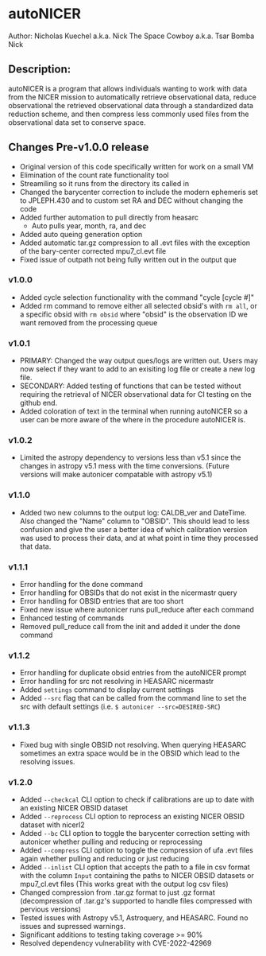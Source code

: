 # autoNICER

Author: Nicholas Kuechel a.k.a. Nick The Space Cowboy a.k.a. Tsar Bomba Nick

## Description: 

autoNICER is a program that allows individuals wanting to work with data from the NICER mission to automatically retrieve observational data, reduce observational the retrieved observational data through a standardized data reduction scheme, and then compress less commonly used files from the observational data set to conserve space. 

## Changes Pre-v1.0.0 release
- Original version of this code specifically written for work on a small VM
- Elimination of the count rate functionality tool
- Streamiling so it runs from the directory its called in
- Changed the barycenter correction to include the modern ephemeris set to JPLEPH.430 and to custom set RA and DEC without changing the code
- Added further automation to pull directly from heasarc
	- Auto pulls year, month, ra, and dec
- Added auto queing generation option 
- Added automatic tar.gz compression to all .evt files with the exception of the bary-center corrected mpu7_cl.evt file
- Fixed issue of outpath not being fully written out in the output que

### v1.0.0
- Added cycle selection functionality with the command "cycle [cycle #]"
- Added rm command to remove either all selected obsid's with `rm all`, or a specific obsid with `rm obsid` where "obsid" is the observation ID we want removed from the processing queue

### v1.0.1
- PRIMARY: Changed the way output ques/logs are written out. Users may now select if they want to add to an exisiting log file or create a new log file.
- SECONDARY: Added testing of functions that can be tested without requiring the retrieval of NICER observational data for CI testing on the github end. 
- Added coloration of text in the terminal when running autoNICER so a user can be more aware of the where in the procedure autoNICER is.

### v1.0.2
- Limited the astropy dependency to versions less than v5.1 since the changes in astropy v5.1 mess with the time conversions. (Future versions will make autonicer compatable with astropy v5.1)

### v1.1.0
- Added two new columns to the output log: CALDB_ver and DateTime. Also changed the "Name" column to "OBSID". This should lead to less confusion and give the user a better idea of which calibration version was used to process their data, and at what point in time they processed that data.

### v1.1.1
- Error handling for the done command
- Error handling for OBSIDs that do not exist in the nicermastr query
- Error handling for OBSID entries that are too short
- Fixed new issue where autonicer runs pull_reduce after each command
- Enhanced testing of commands
- Removed pull_reduce call from the init and added it under the done command

### v1.1.2
- Error handling for duplicate obsid entries from the autoNICER prompt
- Error handling for src not resolving in HEASARC nicermastr
- Added `settings` command to display current settings
- Added `--src` flag that can be called from the command line to set the src with default settings (i.e. `$ autonicer --src=DESIRED-SRC`)

### v1.1.3
- Fixed bug with single OBSID not resolving. When querying HEASARC sometimes an extra space would be in the OBSID which lead to the resolving issues.

### v1.2.0
- Added `--checkcal` CLI option to check if calibrations are up to date with an existing NICER OBSID dataset
- Added `--reprocess` CLI option to reprocess an existing NICER OBSID dataset with nicerl2
- Added `--bc` CLI option to toggle the barycenter correction setting with autonicer whether pulling and reducing or reprocessing
- Added `--compress` CLI option to toggle the compression of ufa .evt files again whether pulling and reducing or just reducing
- Added `--inlist` CLI option that accepts the path to a file in csv format with the column `Input` containing the paths to NICER OBSID datasets or mpu7_cl.evt files (This works great with the output log csv files)
- Changed compression from .tar.gz format to just .gz format (decompression of .tar.gz's supported to handle files compressed with pervious versions)
- Tested issues with Astropy v5.1, Astroquery, and HEASARC. Found no issues and supressed warnings.
- Significant additions to testing taking coverage >= 90%
- Resolved dependency vulnerability with CVE-2022-42969 
